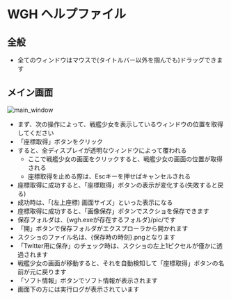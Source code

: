 # WGH ヘルプファイル

## 全般
- 全てのウィンドウはマウスで(タイトルバー以外を掴んでも)ドラッグできます

## メイン画面
![main_window](https://cloud.githubusercontent.com/assets/3734392/21482706/f0c130cc-cbba-11e6-81a5-6205e7c2dd82.png)

- まず、次の操作によって、戦艦少女を表示しているウィンドウの位置を取得してください
 - 「座標取得」ボタンをクリック
 - すると、全ディスプレイが透明なウィンドウによって覆われる
   - ここで戦艦少女の画面をクリックすると、戦艦少女の画面の位置が取得される
   - 座標取得を止める際は、Escキーを押せばキャンセルされる
 - 座標取得に成功すると、「座標取得」ボタンの表示が変化する(失敗すると戻る)
  - 成功時は、「(左上座標) 画面サイズ」といった表示になる
- 座標取得に成功すると、「画像保存」ボタンでスクショを保存できます
 - 保存フォルダは、{wgh.exeが存在するフォルダ}/pic/です
  - 「開」ボタンで保存フォルダがエクスプローラから開かれます
 - スクショのファイル名は、{保存時の時刻}.pngとなります
 - 「Twitter用に保存」のチェック時は、スクショの左上1ピクセルが僅かに透過されます
- 戦艦少女の画面が移動すると、それを自動検知して「座標取得」ボタンの名前が元に戻ります
- 「ソフト情報」ボタンでソフト情報が表示されます
- 画面下の方には実行ログが表示されています
